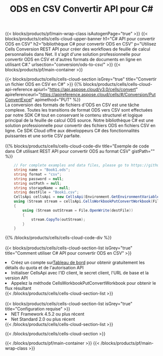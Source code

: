 ﻿---
title:  ODS en CSV Convertir API pour C#
description:  API Cloud et SDK pour Microsoft Excel et OpenOffice Calc. Convertir une feuille de calcul en un autre format de fichier.
url: /fr/net/conversion/ods-to-csv/
---
{{< blocks/products/pf/main-wrap-class isAutogenPage="true" >}}
{{< blocks/products/cells/cells-cloud-upper-banner h1="C# API pour convertir ODS en CSV" h2="bibliothèque C# pour convertir ODS en CSV" p="Utilisez Cells Conversion REST API pour créer des workflows de feuille de calcul personnalisés dans Net. Il s\'agit d\'une solution professionnelle pour convertir ODS en CSV et d\'autres formats de documents en ligne en utilisant C#." urlsection="conversion/ods-to-csv/" >}}
{{< blocks/products/pf/main-container >}}

{{< blocks/products/cells/cells-cloud-section isGrey="true" title="Convertir un fichier ODS en CSV en C#" >}}
{{% blocks/products/cells/cells-cloud-api-reference apiurl="https://api.aspose.cloud/v3.0/cells/convert" apireferenceurl="https://apireference.aspose.cloud/cells/#/Conversion/PutConvertExcel" apimethod="PUT" %}}
<br/>
La conversion des formats de fichiers d'ODS en CSV est une tâche complexe. Toutes les transitions de format ODS vers CSV sont effectuées par notre SDK C# tout en conservant le contenu structurel et logique principal de la feuille de calcul ODS source. Notre bibliothèque C# est une solution professionnelle pour convertir des fichiers ODS en fichiers CSV en ligne. Ce SDK Cloud offre aux développeurs C# des fonctionnalités puissantes et une sortie CSV parfaite.
<br/>
<br/>
{{% blocks/products/cells/cells-cloud-code-div title="Exemple de code dans C# utilisant REST API pour convertir ODS au format CSV" gistPath="" %}}
 
```cs
    // For complete examples and data files, please go to https://github.com/aspose-cells-cloud/aspose-cells-cloud-dotnet/
    string name = "Book1.ods";
    string format = "csv";
    string password = null;
    string outPath = null;
    string storageName = null;
    string destFile = "Book1.csv";
    CellsApi cellsApi = new CellsApi(Environment.GetEnvironmentVariable("ProductClientId"), Environment.GetEnvironmentVariable("ProductClientSecret"));
    using (Stream stream = cellsApi.CellsWorkbookPutConvertWorkbook(File.OpenRead(name), format, password, outPath, storageName))
    {
        using (Stream outStream = File.OpenWrite(destFile))
        {
            stream.CopyTo(outStream);
        }
    }
```
 
{{% /blocks/products/cells/cells-cloud-code-div %}}
<br/>
<br/>
{{< blocks/products/cells/cells-cloud-section-list isGrey="true" title="Comment utiliser C# API pour convertir ODS en CSV" >}}
<li> Créez un compte sur<a href="https://dashboard.aspose.cloud/">Tableau de bord</a> pour obtenir gratuitement les détails du quota et de l'autorisation API</li>
<li>Initialiser CellsApi avec l'ID client, le secret client, l'URL de base et la version API</li>
<li>Appelez la méthode CellsWorkbookPutConvertWorkbook pour obtenir le flux résultant</li>
{{< /blocks/products/cells/cells-cloud-section-list >}}
<br/>
<br/>
{{< blocks/products/cells/cells-cloud-section-list isGrey="true" title="Configuration requise" >}}
<li>NET Framework 4.5.2 ou plus récent</li>
<li>Net Standard 2.0 ou plus récent</li>
{{< /blocks/products/cells/cells-cloud-section-list >}}

{{< /blocks/products/cells/cells-cloud-section >}}

{{< /blocks/products/pf/main-container >}}
{{< /blocks/products/pf/main-wrap-class >}}
